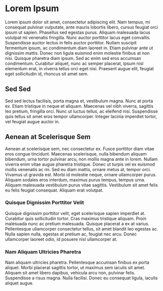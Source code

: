 # Lorem Ipsum

Lorem ipsum dolor sit amet, consectetur adipiscing elit. Nam tempus, mi consequat pulvinar vulputate, ante mauris lobortis libero, cursus feugiat orci ipsum ut sapien. Phasellus sed egestas purus. Aliquam malesuada lacus volutpat mi venenatis fringilla. Nunc auctor porttitor lacus eget convallis. Suspendisse auctor lectus in felis auctor porttitor. Nullam suscipit fermentum ipsum, ac condimentum diam laoreet in. Etiam pulvinar ante ut dignissim mattis. Donec non ligula euismod enim molestie finibus at non nisi. Quisque pharetra diam ipsum. Sed ac enim sed eros accumsan condimentum. Curabitur aliquet, nunc ac semper placerat, ipsum nisl elementum erat, in viverra tellus orci eget nisi. Praesent augue elit, feugiat eget sollicitudin id, rhoncus sit amet sem.


## Sed Sed

Sed sed lectus facilisis, porta magna et, vestibulum magna. Nunc at porta ex. Etiam tristique in neque et aliquam. Maecenas vel nibh viverra, sagittis leo pretium, fringilla orci. Nunc ut luctus tellus, ac eleifend nisi. Suspendisse quis tellus sit amet eros tempor ullamcorper. Integer lacinia imperdiet tortor, vel feugiat augue auctor in.

## Aenean at Scelerisque Sem

Aenean at scelerisque sem, nec consectetur ex. Fusce porttitor diam vitae eros congue tincidunt. Maecenas scelerisque, nulla bibendum aliquam bibendum, urna tortor pulvinar arcu, non mollis magna ante in lorem. Nullam viverra enim vitae augue pharetra tristique. Donec ut turpis vel ex euismod mollis venenatis ac mi. Sed eu diam mattis, ornare metus at, tempor orci. Vivamus ut gravida est. Morbi id molestie neque, ornare ullamcorper purus. Aliquam sodales eros interdum, maximus purus tempus, tempus urna. Aliquam malesuada vestibulum purus vitae sagittis. Vestibulum sit amet felis eu felis feugiat consequat. Aliquam erat volutpat.

### Quisque Dignissim Porttitor Velit

Quisque dignissim porttitor velit, eget scelerisque sapien imperdiet at. Curabitur quis sollicitudin tortor. Cras maximus tristique aliquam. Proin malesuada nunc ac pretium malesuada. Quisque placerat a ex at varius. Pellentesque ullamcorper consectetur tellus, sit amet blandit leo egestas ac. Nulla sapien nulla, egestas at pretium ac, feugiat nec arcu. Donec ullamcorper laoreet odio, id posuere nisl ullamcorper at.

### Nam Aliquam Ultricies Pharetra

Nam aliquam ultricies pharetra. Pellentesque accumsan finibus ex porta aliquet. Morbi placerat sagittis tortor, ut maximus sem iaculis sit amet. Aliquam sit amet libero dapibus, vehicula arcu non, pulvinar felis. Suspendisse a risus magna. Nulla facilisi. Donec eu consequat ligula, iaculis aliquet augue.
